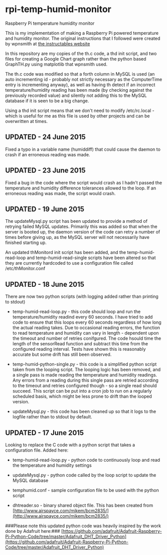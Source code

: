 # rpi-temp-humid-monitor
Raspberry Pi temperature humidity monitor

This is my implementation of making a Raspberry Pi powered temperature and humidity monitor. The original instructions that I followed were created by wpnsmith at [the instructables website](http://www.instructables.com/id/Raspberry-Pi-Temperature-Humidity-Network-Monitor/)

In this repository are my copies of the th.c code, a thd init script, and two files for creating a Google Chart graph rather than the python based GraphTH.py using matplotlib that wpnsmith used.

The th.c code was modified so that a forth column in MySQL is used (an auto incrementing id - probably not strictly necessary as the ComputerTime entry is incrementing anyway), as well as having th detect if an incorrect temperature/humidity reading has been made (by checking against the previously recorded value) and silently not adding this to the MySQL database if it is seen to be a big change.

Using a thd init script means that we don't need to modify /etc/rc.local - which is useful for me as this file is used by other projects and can be overwritten at times.

## UPDATED - 24 June 2015
Fixed a typo in a variable name (humiddiff) that could cause the daemon to crash if an erroneous reading was made.

## UPDATED - 23 June 2015
Fixed a bug in the code where the script would crash as I hadn't passed the temperature and humidity difference tolerances allowed to the loop. If an erroneous reading was made, the script would crash.

## UPDATED - 19 June 2015
The updateMysql.py script has been updated to provide a method of retrying failed MySQL updates. Primarily this was added so that when the server is booted up, the daemon version of the code can retry a number of times before giving up, as the MySQL server will not necessarily have finished starting up.

An updated thMonitord init script has been added, and the temp-humid-read-loop and temp-humid-read-single scripts have been altered so that they are currently hardcoded to use a configuration file called /etc/thMonitor.conf


## UPDATED - 18 June 2015
There are now two python scripts (with logging added rather than printing to stdout)

 - temp-humid-read-loop.py - this code should loop and run the temperature/humidity readind every 60 seconds. I have tried to add code to ensure that this loops every 60 seconds regardless of how long the actual reading takes. Due to occasional reading errors, the function to read temperature and humidity can vary in length - dependent upon the timeout and number of retries conifgured. The code hsould time the length of the sensorRead function and subtract this time from the configured reading interval. Tests have shown this is reasonably accurate but some drift has still been observed.

 - temp-humid-python-single.py - this code is a simplified python script taken from the looping script. The looping logic has been removed, and a single pass is made reading the temperature and humidity readings. Any errors from a reading during this single pass are retried according to the timeout and retries configured though - so a single read should succeed. This script can be put into a cron job to run on a regularly scheduled basis, which might be less prone to drift than the looped version.

 - updateMysql.py - this code has been cleaned up so that it logs to the logfile rather than to stdout by default.


## UPDATED - 17 June 2015
Looking to replace the C code with a python script that takes a configuration file. Added here:

 - temp-humid-read-loop.py - python code to continuously loop and read the temperature and humidity settings

 - updateMysql.py - python code called by the loop script to update the MySQL database

 - temphumid.conf - sample configuration file to be used with the python script

 - dhtreader.so - binary shared object file. This has been created from [http://www.airspayce.com/mikem/bcm2835/](http://www.airspayce.com/mikem/bcm2835/)

###Please note this updated python code was heavily inspired by the work done by Adafruit here:###
[https://github.com/adafruit/Adafruit-Raspberry-Pi-Python-Code/tree/master/Adafruit_DHT_Driver_Python](https://github.com/adafruit/Adafruit-Raspberry-Pi-Python-Code/tree/master/Adafruit_DHT_Driver_Python)

